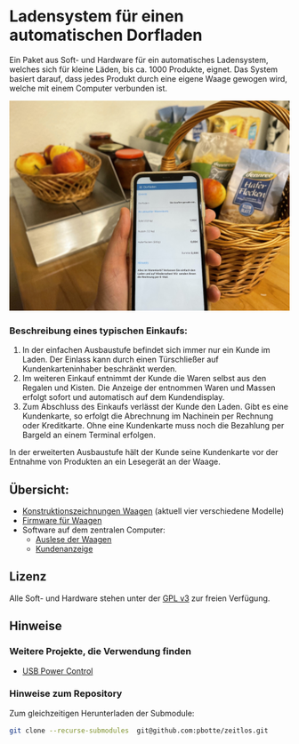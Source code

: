 # Ladensystem für einen automatischen Dorfladen

Ein Paket aus Soft- und Hardware für ein automatisches Ladensystem, welches sich für kleine Läden, bis ca. 1000 Produkte, eignet. Das System basiert darauf, dass jedes Produkt durch eine eigene Waage gewogen wird, welche mit einem Computer verbunden ist.

![](https://raw.githubusercontent.com/pbotte/zeitlos/master/Projektantraege%20und%20Vortraege/IMG_1326_klein.jpg)

### Beschreibung eines typischen Einkaufs:
1. In der einfachen Ausbaustufe befindet sich immer nur ein Kunde im Laden. Der Einlass kann durch einen Türschließer auf Kundenkarteninhaber beschränkt werden. 
2. Im weiteren Einkauf entnimmt der Kunde die Waren selbst aus den Regalen und Kisten. Die Anzeige der entnommen Waren und Massen erfolgt sofort und automatisch auf dem Kundendisplay.
3. Zum Abschluss des Einkaufs verlässt der Kunde den Laden. Gibt es eine Kundenkarte, so erfolgt die Abrechnung im Nachinein per Rechnung oder Kreditkarte. Ohne eine Kundenkarte muss noch die Bezahlung per Bargeld an einem Terminal erfolgen.

In der erweiterten Ausbaustufe hält der Kunde seine Kundenkarte vor der Entnahme von Produkten an ein Lesegerät an der Waage. 


## Übersicht:

- [Konstruktionszeichnungen Waagen](https://github.com/pbotte/zeitlos/tree/master/konstruktionszeichnungen) (aktuell vier verschiedene Modelle)
- [Firmware für Waagen](https://github.com/pbotte/zeitlos/tree/master/promicroControl)
- Software auf dem zentralen Computer:
  - [Auslese der Waagen](https://github.com/pbotte/zeitlos/tree/master/scaleController)
  - [Kundenanzeige](https://github.com/pbotte/zeitlos/tree/master/clientLiveDisplay)



## Lizenz
Alle Soft- und Hardware stehen unter der [GPL v3](https://github.com/pbotte/zeitlos/blob/master/LICENSE) zur freien Verfügung.


## Hinweise

### Weitere Projekte, die Verwendung finden

- [USB Power Control](https://github.com/mvp/uhubctl)

### Hinweise zum Repository

Zum gleichzeitigen Herunterladen der Submodule:
```bash
git clone --recurse-submodules  git@github.com:pbotte/zeitlos.git
```


